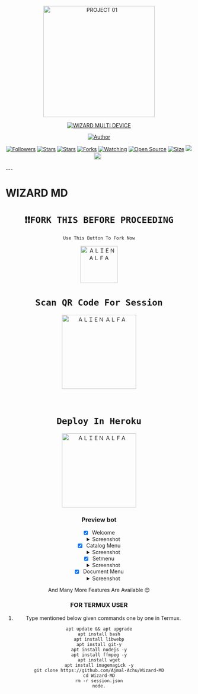<p align="center">
<img src="https://telegra.ph/file/e0bc28185977299bf5d2c.jpg" alt="PROJECT 01" height= "300" width="300"/>


</p>
<p align="center">
<a href="#"><img title="WIZARD MULTI DEVICE" src="https://img.shields.io/badge/WIZARD MULTI DEVICE-green?colorA=%23ff0000&colorB=%23017e40&style=for-the-badge"></a>
</p>
<p align="center">
<a href="https://github.com/Ajmal-Achu"><img title="Author" src="https://img.shields.io/badge/Author-AJMAL-red.svg?style=for-the-badge&logo=github"></a>
<p align="center">
<a href="https://github.com/Ajmal-Achu/followers"><img title="Followers" src="https://img.shields.io/github/followers/Ajmal-Achu?color=blue&style=flat-square"></a>
<a href="https://github.com/Ajmal-Achu"><img title="Stars" src="https://img.shields.io/github/stars/Ajmal-Achu/Wizard-MD?color=blue&style=flat-square"></a>
<a href="https://github.com/Ajmal-Achu/Wizard-MD/stargazers/"><img title="Stars" src="https://img.shields.io/github/stars/Ajmal-Achu/Wizard-MD?color=blue&style=flat-square"></a>
<a href="https://github.com/Ajmal-Achu/Wizard-MD/network/members"><img title="Forks" src="https://img.shields.io/github/forks/Ajmal-Achu/Wizard-MD?color=red&style=flat-square"></a>
<a href="https://github.com/Ajmal-Achu/Wizard-MD/watchers"><img title="Watching" src="https://img.shields.io/github/watchers/Ajmal-Achu/Wizard-MD?label=Watchers&color=blue&style=flat-square"></a>
<a href="https://github.com/Ajmal-Achu/Wizard-MD"><img title="Open Source" src="https://badges.frapsoft.com/os/v2/open-source.svg?v=103"></a>
<a href="https://github.com/Ajmal-Achu/Wizard-MD/"><img title="Size" src="https://img.shields.io/github/repo-size/Ajmal-Achu/Wizard-MD?style=flat-square&color=green"></a>
<a href="https://hits.seeyoufarm.com"><img src="https://hits.seeyoufarm.com/api/count/incr/badge.svg?url=https%3A%2F%2Fgithub.com%2FAjmal-Achu%2FWizard-MD&count_bg=%2379C83D&title_bg=%23555555&icon=probot.svg&icon_color=%2300FF6D&title=hits&edge_flat=false"/></a>
<a href="https://github.com/Ajmal-Achu/Wizard-MD/graphs/commit-activity"><img height="20" src="https://img.shields.io/badge/Maintained%3F-yes-green.svg"></a>&nbsp;&nbsp;
</P>
</div>
---

# WIZARD MD

<div align="center">
  
# `❗❗FORK THIS BEFORE PROCEEDING`
 
 `Use This Button To Fork Now`
  
  <a href="https://github.com/Alien-alfa/WhatsAppBot-MD/fork"><img title="ＡＬＩＥＮ ＡＬＦＡ" src="https://github.com/Alien-alfa/Alien-alfa/blob/beta/img/pngegg.png?raw=true" width="100"></a>
<br>
# `Scan QR Code For Session`
 
<a href="https://alien-alfa-md.up.railway.app"><img title="ＡＬＩＥＮ ＡＬＦＡ" src="https://repl.it/badge/github/quiec/whatsasena" width="200"></a>
  <br><br><br>

  # `Deploy In Heroku`


<a href="https://heroku.com/deploy?template=https://github.com/A-J-M-A-L/BETA"><img title="ＡＬＩＥＮ ＡＬＦＡ" src="https://www.herokucdn.com/deploy/button.svg" width="200"></a>

### Preview bot

- [x] Welcome <details><summary>Screenshot</summary><img src=""></details>
- [x] Catalog Menu <details><summary>Screenshot</summary><img src="https://telegra.ph/file/7c33c8442aa5c551309ef.jpg"></details>
- [x] Setmenu <details><summary>Screenshot</summary><img src="https://telegra.ph/file/5094eb58f19a49543443a.jpg"></details>
- [x] Document Menu <details><summary>Screenshot</summary><img src="https://telegra.ph/file/8f50df332fe50495a4853.jpg"></details>

And Many More Features Are Available 😊

### FOR TERMUX USER
1. Type mentioned below given commands one by one in Termux.
```
apt update && apt upgrade
apt install bash
apt install libwebp
apt install git-y
apt install nodejs -y
apt install ffmpeg -y
apt install wget
apt install imagemagick -y
git clone https://github.com/Ajmal-Achu/Wizard-MD
cd Wizard-MD
rm -r session.json
node.
```  

<!---->

